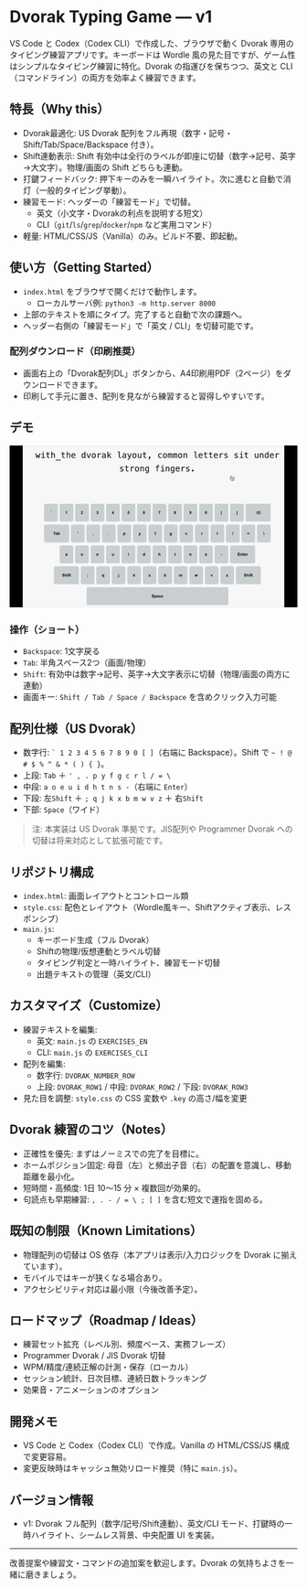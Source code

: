 # Dvorak Typing Game — v1

VS Code と Codex（Codex CLI）で作成した、ブラウザで動く Dvorak 専用のタイピング練習アプリです。キーボードは Wordle 風の見た目ですが、ゲーム性はシンプルなタイピング練習に特化。Dvorak の指運びを保ちつつ、英文と CLI（コマンドライン）の両方を効率よく練習できます。

## 特長（Why this）
- Dvorak最適化: US Dvorak 配列をフル再現（数字・記号・Shift/Tab/Space/Backspace 付き）。
- Shift連動表示: Shift 有効中は全行のラベルが即座に切替（数字→記号、英字→大文字）。物理/画面の Shift どちらも連動。
- 打鍵フィードバック: 押下キーのみを一瞬ハイライト。次に進むと自動で消灯（一般的タイピング挙動）。
- 練習モード: ヘッダーの「練習モード」で切替。
  - 英文（小文字・Dvorakの利点を説明する短文）
  - CLI（`git`/`ls`/`grep`/`docker`/`npm` など実用コマンド）
- 軽量: HTML/CSS/JS（Vanilla）のみ。ビルド不要、即起動。

## 使い方（Getting Started）
- `index.html` をブラウザで開くだけで動作します。
  - ローカルサーバ例: `python3 -m http.server 8000`
- 上部のテキストを順にタイプ。完了すると自動で次の課題へ。
- ヘッダー右側の「練習モード」で「英文 / CLI」を切替可能です。

### 配列ダウンロード（印刷推奨）
- 画面右上の「Dvorak配列DL」ボタンから、A4印刷用PDF（2ページ）をダウンロードできます。
- 印刷して手元に置き、配列を見ながら練習すると習得しやすいです。

## デモ

![Dvorak Typing - Demo](assets/typing.gif)

### 操作（ショート）
- `Backspace`: 1文字戻る
- `Tab`: 半角スペース2つ（画面/物理）
- `Shift`: 有効中は数字→記号、英字→大文字表示に切替（物理/画面の両方に連動）
- 画面キー: `Shift / Tab / Space / Backspace` を含めクリック入力可能

## 配列仕様（US Dvorak）
- 数字行: `` ` 1 2 3 4 5 6 7 8 9 0 [ ] ``（右端に Backspace）。Shift で `~ ! @ # $ % ^ & * ( ) { }`。
- 上段: `Tab` ＋ `' , . p y f g c r l / = \`
- 中段: `a o e u i d h t n s -`（右端に `Enter`）
- 下段: 左`Shift` ＋ `; q j k x b m w v z` ＋ 右`Shift`
- 下部: `Space`（ワイド）

> 注: 本実装は US Dvorak 準拠です。JIS配列や Programmer Dvorak への切替は将来対応として拡張可能です。

## リポジトリ構成
- `index.html`: 画面レイアウトとコントロール類
- `style.css`: 配色とレイアウト（Wordle風キー、Shiftアクティブ表示、レスポンシブ）
- `main.js`:
  - キーボード生成（フル Dvorak）
  - Shiftの物理/仮想連動とラベル切替
  - タイピング判定と一時ハイライト、練習モード切替
  - 出題テキストの管理（英文/CLI）

## カスタマイズ（Customize）
- 練習テキストを編集:
  - 英文: `main.js` の `EXERCISES_EN`
  - CLI: `main.js` の `EXERCISES_CLI`
- 配列を編集:
  - 数字行: `DVORAK_NUMBER_ROW`
  - 上段: `DVORAK_ROW1` / 中段: `DVORAK_ROW2` / 下段: `DVORAK_ROW3`
- 見た目を調整: `style.css` の CSS 変数や `.key` の高さ/幅を変更

## Dvorak 練習のコツ（Notes）
- 正確性を優先: まずはノーミスでの完了を目標に。
- ホームポジション固定: 母音（左）と頻出子音（右）の配置を意識し、移動距離を最小化。
- 短時間・高頻度: 1日 10〜15 分 × 複数回が効果的。
- 句読点も早期練習: `, . - / = \ ; [ ]` を含む短文で運指を固める。

## 既知の制限（Known Limitations）
- 物理配列の切替は OS 依存（本アプリは表示/入力ロジックを Dvorak に揃えています）。
- モバイルではキーが狭くなる場合あり。
- アクセシビリティ対応は最小限（今後改善予定）。

## ロードマップ（Roadmap / Ideas）
- 練習セット拡充（レベル別、頻度ベース、実務フレーズ）
- Programmer Dvorak / JIS Dvorak 切替
- WPM/精度/連続正解の計測・保存（ローカル）
- セッション統計、日次目標、連続日数トラッキング
- 効果音・アニメーションのオプション

## 開発メモ
- VS Code と Codex（Codex CLI）で作成。Vanilla の HTML/CSS/JS 構成で変更容易。
- 変更反映時はキャッシュ無効リロード推奨（特に `main.js`）。

## バージョン情報
- v1: Dvorak フル配列（数字/記号/Shift連動）、英文/CLI モード、打鍵時の一時ハイライト、シームレス背景、中央配置 UI を実装。

---
改善提案や練習文・コマンドの追加案を歓迎します。Dvorak の気持ちよさを一緒に磨きましょう。
